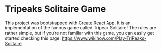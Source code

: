 # Tripeaks Solitaire Game

This project was bootstrapped with [Create React App](https://github.com/facebook/create-react-app).
It is an implementation of the famous game called Tripeak Solitaire!
The rules are rather simple, but if you're not familiar with this game, you can easily get started checking this page: https://www.wikihow.com/Play-TriPeaks-Solitaire
